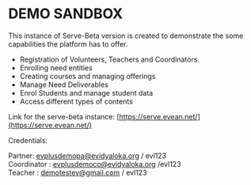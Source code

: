 # DEMO SANDBOX

This instance of Serve-Beta version is created to demonstrate the some capabilities the platform has to offer.&#x20;

* Registration of Volunteers, Teachers and Coordinators.&#x20;
* Enrolling need entities
* Creating courses and managing offerings
* Manage Need Deliverables
* Enrol Students and manage student data
* Access different types of contents

Link for the serve-beta instance: [https://serve.evean.net/](https://serve.evean.net/)



Credentials:

Partner: [evplusdemopa@evidyaloka.org](mailto:evplusdemopa@evidyaloka.org) / evl123\
Coordinator : [evplusdemoco@evidyaloka.org](mailto:evplusdemoco@evidyaloka.org) /evl123\
Teacher : [demotestev@gmail.com](mailto:demotestev@gmail.com) / evl123

&#x20;

